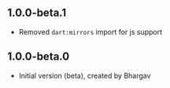 ## 1.0.0-beta.1

- Removed `dart:mirrors` import for js support

## 1.0.0-beta.0

- Initial version (beta), created by Bhargav
